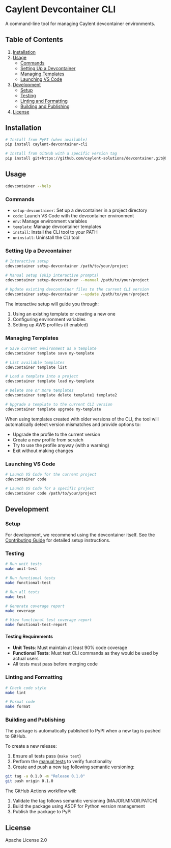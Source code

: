 # Caylent Devcontainer CLI

A command-line tool for managing Caylent devcontainer environments.

## Table of Contents

1. [Installation](#installation)
2. [Usage](#usage)
   - [Commands](#commands)
   - [Setting Up a Devcontainer](#setting-up-a-devcontainer)
   - [Managing Templates](#managing-templates)
   - [Launching VS Code](#launching-vs-code)
3. [Development](#development)
   - [Setup](#setup)
   - [Testing](#testing)
   - [Linting and Formatting](#linting-and-formatting)
   - [Building and Publishing](#building-and-publishing)
4. [License](#license)

## Installation

```bash
# Install from PyPI (when available)
pip install caylent-devcontainer-cli

# Install from GitHub with a specific version tag
pip install git+https://github.com/caylent-solutions/devcontainer.git@0.1.0#subdirectory=caylent-devcontainer-cli
```

## Usage

```bash
cdevcontainer --help
```

### Commands

- `setup-devcontainer`: Set up a devcontainer in a project directory
- `code`: Launch VS Code with the devcontainer environment
- `env`: Manage environment variables
- `template`: Manage devcontainer templates
- `install`: Install the CLI tool to your PATH
- `uninstall`: Uninstall the CLI tool

### Setting Up a Devcontainer

```bash
# Interactive setup
cdevcontainer setup-devcontainer /path/to/your/project

# Manual setup (skip interactive prompts)
cdevcontainer setup-devcontainer --manual /path/to/your/project

# Update existing devcontainer files to the current CLI version
cdevcontainer setup-devcontainer --update /path/to/your/project
```

The interactive setup will guide you through:
1. Using an existing template or creating a new one
2. Configuring environment variables
3. Setting up AWS profiles (if enabled)

### Managing Templates

```bash
# Save current environment as a template
cdevcontainer template save my-template

# List available templates
cdevcontainer template list

# Load a template into a project
cdevcontainer template load my-template

# Delete one or more templates
cdevcontainer template delete template1 template2

# Upgrade a template to the current CLI version
cdevcontainer template upgrade my-template
```

When using templates created with older versions of the CLI, the tool will automatically detect version mismatches and provide options to:
- Upgrade the profile to the current version
- Create a new profile from scratch
- Try to use the profile anyway (with a warning)
- Exit without making changes

### Launching VS Code

```bash
# Launch VS Code for the current project
cdevcontainer code

# Launch VS Code for a specific project
cdevcontainer code /path/to/your/project
```

## Development

### Setup

For development, we recommend using the devcontainer itself. See the [Contributing Guide](CONTRIBUTING.md) for detailed setup instructions.

### Testing

```bash
# Run unit tests
make unit-test

# Run functional tests
make functional-test

# Run all tests
make test

# Generate coverage report
make coverage

# View functional test coverage report
make functional-test-report
```

#### Testing Requirements

- **Unit Tests**: Must maintain at least 90% code coverage
- **Functional Tests**: Must test CLI commands as they would be used by actual users
- All tests must pass before merging code

### Linting and Formatting

```bash
# Check code style
make lint

# Format code
make format
```

### Building and Publishing

The package is automatically published to PyPI when a new tag is pushed to GitHub.

To create a new release:

1. Ensure all tests pass (`make test`)
2. Perform the [manual tests](MANUAL_TESTING.md) to verify functionality
3. Create and push a new tag following semantic versioning:

```bash
git tag -a 0.1.0 -m "Release 0.1.0"
git push origin 0.1.0
```

The GitHub Actions workflow will:
1. Validate the tag follows semantic versioning (MAJOR.MINOR.PATCH)
2. Build the package using ASDF for Python version management
3. Publish the package to PyPI

## License

Apache License 2.0